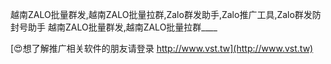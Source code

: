 越南ZALO批量群发,越南ZALO批量拉群,Zalo群发助手,Zalo推广工具,Zalo群发防封号助手
越南ZALO批量群发,越南ZALO批量拉群____

[😍想了解推广相关软件的朋友请登录 http://www.vst.tw](http://www.vst.tw)



